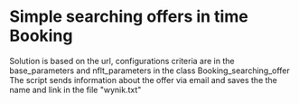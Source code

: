 <h1>Simple searching offers in time Booking</h1>
<div>

Solution is based on the url, configurations criteria are in the base_parameters and nflt_parameters in the class Booking_searching_offer
The script sends information about the offer via email and saves the the name and link in the file "wynik.txt"


</div>